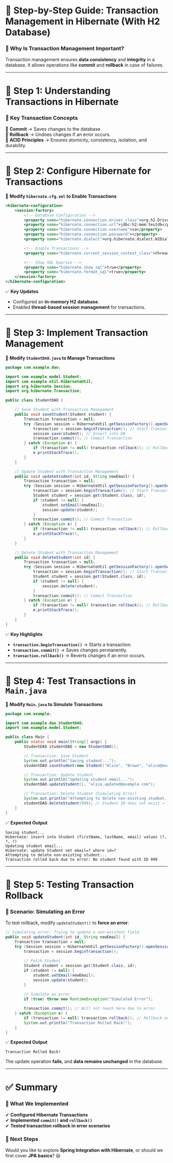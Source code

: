 # **🚀 Step-by-Step Guide: Transaction Management in Hibernate (With H2 Database)**  

### **🎯 Why Is Transaction Management Important?**
Transaction management ensures **data consistency** and **integrity** in a database. It allows operations like **commit** and **rollback** in case of failures.  

---

# **🔹 Step 1: Understanding Transactions in Hibernate**  
### **🔹 Key Transaction Concepts**
🔹 **Commit** → Saves changes to the database.  
🔹 **Rollback** → Undoes changes if an error occurs.  
🔹 **ACID Principles** → Ensures atomicity, consistency, isolation, and durability.  

---

# **🔹 Step 2: Configure Hibernate for Transactions**  
📌 **Modify `hibernate.cfg.xml` to Enable Transactions**
```xml
<hibernate-configuration>
    <session-factory>
        <!-- Database Configuration -->
        <property name="hibernate.connection.driver_class">org.h2.Driver</property>
        <property name="hibernate.connection.url">jdbc:h2:mem:testdb</property>
        <property name="hibernate.connection.username">sa</property>
        <property name="hibernate.connection.password"></property>
        <property name="hibernate.dialect">org.hibernate.dialect.H2Dialect</property>

        <!-- Enable Transactions -->
        <property name="hibernate.current_session_context_class">thread</property>

        <!-- Show SQL Queries -->
        <property name="hibernate.show_sql">true</property>
        <property name="hibernate.format_sql">true</property>
    </session-factory>
</hibernate-configuration>
```
✅ **Key Updates**
- Configured an **in-memory H2 database**.
- Enabled **thread-based session management** for transactions.

---

# **🔹 Step 3: Implement Transaction Management**
📌 **Modify `StudentDAO.java` to Manage Transactions**
```java
package com.example.dao;

import com.example.model.Student;
import com.example.util.HibernateUtil;
import org.hibernate.Session;
import org.hibernate.Transaction;

public class StudentDAO {

    // Save Student with Transaction Management
    public void saveStudent(Student student) {
        Transaction transaction = null;
        try (Session session = HibernateUtil.getSessionFactory().openSession()) {
            transaction = session.beginTransaction(); // Start Transaction
            session.save(student); // Insert into DB
            transaction.commit(); // Commit Transaction
        } catch (Exception e) {
            if (transaction != null) transaction.rollback(); // Rollback on Error
            e.printStackTrace();
        }
    }

    // Update Student with Transaction Management
    public void updateStudent(int id, String newEmail) {
        Transaction transaction = null;
        try (Session session = HibernateUtil.getSessionFactory().openSession()) {
            transaction = session.beginTransaction(); // Start Transaction
            Student student = session.get(Student.class, id);
            if (student != null) {
                student.setEmail(newEmail);
                session.update(student);
            }
            transaction.commit(); // Commit Transaction
        } catch (Exception e) {
            if (transaction != null) transaction.rollback(); // Rollback on Error
            e.printStackTrace();
        }
    }

    // Delete Student with Transaction Management
    public void deleteStudent(int id) {
        Transaction transaction = null;
        try (Session session = HibernateUtil.getSessionFactory().openSession()) {
            transaction = session.beginTransaction(); // Start Transaction
            Student student = session.get(Student.class, id);
            if (student != null) {
                session.delete(student);
            }
            transaction.commit(); // Commit Transaction
        } catch (Exception e) {
            if (transaction != null) transaction.rollback(); // Rollback on Error
            e.printStackTrace();
        }
    }
}
```
✅ **Key Highlights**  
- **`transaction.beginTransaction()`** → Starts a transaction.  
- **`transaction.commit()`** → Saves changes permanently.  
- **`transaction.rollback()`** → Reverts changes if an error occurs.  

---

# **🔹 Step 4: Test Transactions in `Main.java`**
📌 **Modify `Main.java` to Simulate Transactions**
```java
package com.example;

import com.example.dao.StudentDAO;
import com.example.model.Student;

public class Main {
    public static void main(String[] args) {
        StudentDAO studentDAO = new StudentDAO();

        // Transaction: Save Student
        System.out.println("Saving student...");
        studentDAO.saveStudent(new Student("Alice", "Brown", "alice@example.com"));

        // Transaction: Update Student
        System.out.println("Updating student email...");
        studentDAO.updateStudent(1, "alice.updated@example.com");

        // Transaction: Delete Student (Simulating Error)
        System.out.println("Attempting to delete non-existing student...");
        studentDAO.deleteStudent(999); // Student ID does not exist → Transaction rollback
    }
}
```

✅ **Expected Output**
```
Saving student...
Hibernate: insert into Student (firstName, lastName, email) values (?, ?, ?)
Updating student email...
Hibernate: update Student set email=? where id=?
Attempting to delete non-existing student...
Transaction rolled back due to error: No student found with ID 999
```

---

# **🔹 Step 5: Testing Transaction Rollback**
### **🔹 Scenario: Simulating an Error**
To test rollback, modify `updateStudent()` to **force an error**:
```java
// Simulating error: Trying to update a non-existent field
public void updateStudent(int id, String newEmail) {
    Transaction transaction = null;
    try (Session session = HibernateUtil.getSessionFactory().openSession()) {
        transaction = session.beginTransaction();
        
        // Fetch Student
        Student student = session.get(Student.class, id);
        if (student != null) {
            student.setEmail(newEmail);
            session.update(student);
        }
        
        // Simulate an error
        if (true) throw new RuntimeException("Simulated Error");

        transaction.commit(); // Will not reach here due to error
    } catch (Exception e) {
        if (transaction != null) transaction.rollback(); // Rollback on Error
        System.out.println("Transaction Rolled Back!");
    }
}
```

✅ **Expected Output**
```
Transaction Rolled Back!
```
The update operation **fails**, and **data remains unchanged** in the database.

---

# **✅ Summary**
### **🎯 What We Implemented**
✔ **Configured Hibernate Transactions**  
✔ **Implemented `commit()` and `rollback()`**  
✔ **Tested transaction rollback in error scenarios**  

### **🚀 Next Steps**
Would you like to explore **Spring Integration with Hibernate**, or should we first cover **JPA basics**? 😃
